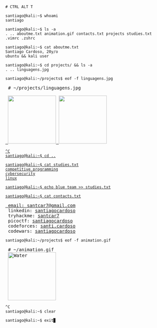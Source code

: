 ```console
# CTRL ALT T

santiago@kali:~$ whoami
santiago

santiago@kali:~$ ls -a
. .. aboutme.txt animation.gif contacts.txt projects studies.txt .vimrc .zshrc
 
santiago@kali:~$ cat aboutme.txt
Santiago Cardoso, 20y/o
ubuntu && kali user

santiago@kali:~$ cd projects/ && ls -a
. .. linguagens.jpg

santiago@kali:~/projects$ eof -f linguagens.jpg
```
<pre>
 # ~/projects/linguagens.jpg
 <a href="https://github.com/santiagocardoso">
 <img height="150em" src="https://github-readme-stats.vercel.app/api/top-langs/?username=santiagocardoso&layout=compact&langs_count=7&theme=tokyonight"/> <img height="150em" src="https://github-readme-stats.vercel.app/api?username=santiagocardoso&show_icons=true&theme=tokyonight&include_all_commits=true&count_private=true"/>
</pre>
 
```console
^C
santiago@kali:~$ cd ..

santiago@kali:~$ cat studies.txt
competitive_programming
cybersecurity
linux

santiago@kali:~$ echo blue team >> studies.txt

santiago@kali:~$ cat contacts.txt
```

<pre>
 email: <a href="mailto:santcar7@gmail.com">santcar7@gmail.com</a>
 linkedin: <a href="https://www.linkedin.com/in/santiagocardoso/" target="_blank">santiagocardoso</a>
 tryhackme: <a href="https://tryhackme.com/p/santcar7/" target="_blank">santcar7</a>
 picoctf: <a href="https://play.picoctf.org/users/santiagocardoso" target="_blank">santiagocardoso</a>
 codeforces: <a href="https://codeforces.com/profile/santi.cardoso/" target="_blank">santi.cardoso</a>
 codewars: <a href="https://www.codewars.com/users/santiagocardoso/" target="_blank">santiagocardoso</a>
</pre>

```console
santiago@kali:~/projects$ eof -f animation.gif
```
<pre>
 # ~/animation.gif
 <img align="center" alt="Water" height="150" src="https://media.discordapp.net/attachments/754344992394182667/1090302028359667852/Sprite-scythe_ani.gif?width=595&height=595">
</pre>

```console
^C
santiago@kali:~$ clear

santiago@kali:~$ exit▉
```
